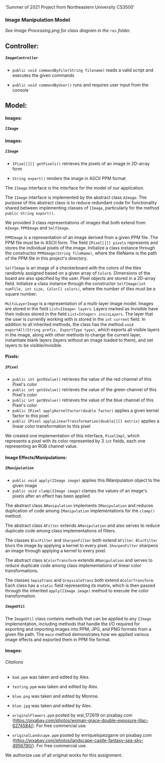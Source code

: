 'Summer of 2021 Project from Northeastern University CS3500'

### Image Manipulation Model

_See Image Processing.png for class diagram in the `res` folder._


## Controller:
##### `ImageController`

- `public void commandByFile(String filename)` reads a valid script and executes the given commands


- `public void commandByUser()` runs and requires user input from the console 


## Model:

#### Images:
##### `IImage`

#### Images:
##### `IImage`

- `IPixel[][] getPixels()` retrieves the pixels of an image in 2D-array form

- `String export()` renders the image in ASCII PPM format 

The `IImage` interface is the interface for the model of our application.

The `IImage` interface is implemented by the abstract class `AImage`. The purpose of this 
abstract class is to reduce redundant code for functionality shared between implementing classes of
`IImage`, particularly for the method `public String export()`. 

We provided 3 class representations of images that both extend from 
`AImage`: `PPMImage` and `SelfImage`. 

`PPMImage` is a representation of an image derived from a given PPM file. The PPM file 
must be in ASCII form. The field `IPixel[][] pixels` represents and stores the individual pixels
of the image. Initialize a class instance through the constructor `PPMImage(String fileName)`, 
where the fileName is the path of the PPM file in this project's directory.

`SelfImage` is an image of a checkerboard with the colors of the tiles randomly assigned based on 
a given array of `Color`s. Dimensions of the board are also specified by the user. Pixel objects
are stored in a 2D-array field. Initialize a class instance through the constructor 
`SelfImage(int numTile, int size, Color[] colors)`, where the number of tiles must be a square 
number.

`MultiLayerImage` is a representation of a multi-layer image model. Images are stored in the field
`List<IImage> layers`. Layers marked as invisible have their indices stored in the field 
`List<Integer> invisLayers`. The layer that the user is currently working with is stored in the 
`int current` field. In addition to all inherited methods, the class has the method 
`void exportAll(String prefix, ExportType type)`, which exports all visible layers in the image, 
along with other methods to change the current layer, instantiate blank layers (layers without an 
image loaded to them), and set layers to be visible/invisible.

#### Pixels:


##### `IPixel`

- `public int getRValue()` retrieves the value of the red channel of this Pixel's color
- `public int getGValue()` retrieves the value of the green channel of this Pixel's color
- `public int getBValue()` retrieves the value of the blue channel of this Pixel's color
- `public IPixel applyKernelFactor(double factor)` applies a given kernel factor to this pixel
- `public IPixel applyLinearTransformation(double[][] matrix)` applies a linear color 
transformation to this pixel


We created one implementation of this interface, `PixelImpl`, which represents a pixel with
its color represented by 3 `int` fields, each one representing an RGB channel value.


#### Image Effects/Manipulations:

##### `IManipulation`

- `public void apply(IImage image)` applies this IManipulation object to the given image
- `public void clamp(IImage image)` clamps the values of an image's pixels after an effect has been 
applied

The abstract class `AManipulation` implements `IManipulation` and
reduces duplication of code among `IManipulation` implementations for the 
`clamp()` method.


The abstract class `AFilter` extends `AManipulation` and also serves to reduce duplicate code among
class implementations of filters. 


The classes `BlurFilter` and `SharpenFilter` both extend `AFilter`. `BlurFilter` blurs the image by
applying a kernel to every pixel. `SharpenFilter` sharpens an image through applying a kernel to 
every pixel.


The abstract class `AColorTransform` extends `AManipulation` and serves to reduce duplicate
code among class implementations of linear color transformations.

The classes `SepiaTrans` and `GreyscaleTrans` both extend `AColorTransform`. Each class has a 
`static` field representing its matrix, which is then passed through the 
inherited `apply(IImage image)` method to execute the color transformation.



##### `ImageUtil`
The `ImageUtil` class contains methods that can be applied to any `IImage` implementation, including
methods that handle the I/O required for exporting and importing images into PPM, JPG, and PNG
formats from a given file path. The `main` method demonstrates how we applied various image effects
and exported them in PPM file format.

#### Images:

###### Citations

- `bad.ppm` was taken and edited by Alex.
- `testing.ppm` was taken and edited by Alex.
- `blue.png` was taken and edited by Monroe.
- `blue.jpg` was taken and edited by Alex.  
- `originalFlowers.ppm` posted by wal_172619 on pixabay.com
(https://pixabay.com/photos/woman-grace-double-exposure-lilac-6274584/). For free commercial use.

- `originalLandscape.ppm` posted by enriquelopezgarre on pixabay.com
(https://pixabay.com/photos/landscape-castle-fantasy-sea-sky-4956790/). For free commercial use.


We authorize use of all original works for this assignment.

